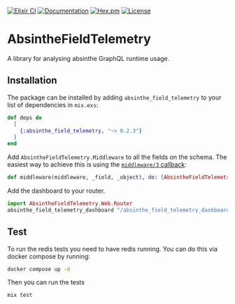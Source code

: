 [![Elixir CI](https://github.com/Johnabell/absinthe_field_telemetry/actions/workflows/elixir.yml/badge.svg)](https://github.com/Johnabell/absinthe_field_telemetry/actions/workflows/elixir.yml)
[![Documentation](https://img.shields.io/badge/documentation-gray)](https://hexdocs.pm/absinthe_field_telemetry)
[![Hex.pm](https://img.shields.io/hexpm/v/absinthe_field_telemetry.svg)](https://hex.pm/packages/absinthe_field_telemetry)
[![License](https://img.shields.io/hexpm/l/absinthe_field_telemetry.svg)](https://github.com/Johnabell/absinthe_field_telemetry/blob/master/LICENSE)

# AbsintheFieldTelemetry

A library for analysing absinthe GraphQL runtime usage.

## Installation

The package can be installed by adding `absinthe_field_telemetry` to your list
of dependencies in `mix.exs`:

```elixir
def deps do
  [
    {:absinthe_field_telemetry, "~> 0.2.3"}
  ]
end
```

Add `AbsintheFieldTelemetry.Middleware` to all the fields on the schema. The
easiest way to achieve this is using the [`middleware/3` callback](https://hexdocs.pm/absinthe/Absinthe.Middleware.html#module-the-middleware-3-callback):

```elixir
def middleware(middleware, _field, _object), do: [AbsintheFieldTelemetry.Middleware | middleware]
```

Add the dashboard to your router.

```elixir
import AbsintheFieldTelemetry.Web.Router
absinthe_field_telemetry_dashboard "/absinthe_field_telemetry_dashboard"
```

## Test

To run the redis tests you need to have redis running. You can do this via docker compose by running:

```bash
docker compose up -d
```

Then you can run the tests

```
mix test
```
